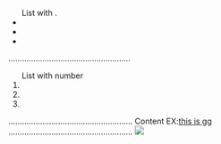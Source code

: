 <ul>                                List with .
    <li></li>         
    <li></li>             
    <li></li>
</ul>
......................................................
<ol>                                List with number
    <li></li>         
    <li></li>             
    <li></li>
</ol>
.......................................................
<tag atribute=value>Content</tag>
EX:<a href="https://www.google.com">this is gg</a>
.......................................................
<img src="url"/>